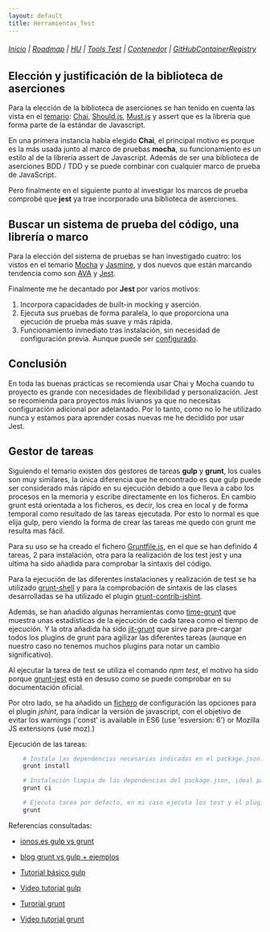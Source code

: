 ```yaml
---
layout: default
title: Herramientas_Test
---
```


###### [Inicio](./) | [Roadmap](./Roadmap.html) | [HU](./hu.html) | [Tools Test](./aserciones_sis_pruebas.html) | [Contenedor](./contenedor.html) | [GitHubContainerRegistry](./githubcontainerregistry.html)

<a name="item1"></a>

## Elección y justificación de la biblioteca de aserciones

Para la elección de la biblioteca de aserciones se han tenido en cuenta las vista en el [temario](http://jj.github.io/CC/documentos/temas/Desarrollo_basado_en_pruebas): [Chai](https://www.chaijs.com/), [Should.js](https://github.com/tj/should.js), [Must.js](https://github.com/moll/js-must) y assert que es la librería que forma parte de la estándar de Javascript.

En una primera instancia había elegido **Chai**, el principal motivo es porque es la más usada junto al marco de pruebas **mocha**, su funcionamiento es un estilo al de la librería assert de Javascript. Además de ser una biblioteca de aserciones BDD / TDD y se puede combinar con cualquier marco de prueba de JavaScript. 

Pero finalmente en el siguiente punto al investigar los marcos de prueba comprobé que **jest** ya trae incorporado una biblioteca de aserciones.

<a name="item2"></a>

## Buscar un sistema de prueba del código, una librería o marco

Para la elección del sistema de pruebas se han investigado cuatro: los vistos en el temario [Mocha](https://mochajs.org/) y [Jasmine](https://jasmine.github.io/), y dos nuevos que están marcando tendencia como son [AVA](https://github.com/avajs/ava) y [Jest](https://jestjs.io/).

Finalmente me he decantado por **Jest** por varios motivos:
1. Incorpora capacidades de built-in mocking y aserción.
2. Ejecuta sus pruebas de forma paralela, lo que proporciona una ejecución de prueba más suave y más rápida.
3. Funcionamiento inmediato tras instalación, sin necesidad de configuración previa. Aunque puede ser [configurado](https://jestjs.io/docs/en/configuration).

## Conclusión

En toda las buenas prácticas se recomienda usar Chai y Mocha cuando tu proyecto es grande con necesidades de flexibilidad y personalización. Jest se recomienda para proyectos más livianos ya que no necesitas configuración adicional por adelantado. 
Por lo tanto, como no lo he utilizado nunca y estamos para aprender cosas nuevas me he decidido por usar Jest.

<a name="item3"></a>


## Gestor de tareas

Siguiendo el temario existen dos gestores de tareas **gulp** y **grunt**, los cuales son muy similares, la única diferencia que he encontrado es que gulp puede ser considerado más rápido en su ejecución debido a que lleva a cabo los procesos en la memoria y escribe directamente en los ficheros. En cambio grunt está orientada a los ficheros, es decir, los crea en local y de forma temporal como resultado de las tareas ejecutada. 
Por esto lo normal es que elija gulp, pero viendo la forma de crear las tareas me quedo con grunt me resulta mas fácil.

Para su uso se ha creado el fichero [Gruntfile.js](https://github.com/cr13/RecetaCoctel/blob/main/Gruntfile.js), en el que se han definido 4 tareas, 2 para instalación, otra para la realización de los test jest y una ultima ha sido añadida para comprobar la sintaxis del código.

Para la ejecución de las diferentes instalaciones y realización de test se ha utilizado [grunt-shell](https://www.npmjs.com/package/grunt-shell) y para la comprobación de sintaxis de las clases desarrolladas se ha utilizado el plugin [grunt-contrib-jshint](https://www.npmjs.com/package/grunt-contrib-jshint).

Además, se han añadido algunas herramientas como [time-grunt](https://www.npmjs.com/package/time-grunt) que muestra unas estadísticas de la ejecución de cada tarea como el tiempo de ejecución. Y la otra añadida ha sido [jit-grunt](https://www.npmjs.com/package/jit-grunt) que sirve para pre-cargar todos los plugins de grunt para agilizar las diferentes tareas (aunque en nuestro caso no tenemos muchos plugins para notar un cambio significativo).

Al ejecutar la tarea de test se utiliza el comando *npm test*, el motivo ha sido porque [grunt-jest](https://www.npmjs.com/package/grunt-jest) está en desuso como se puede comprobar en su documentación oficial.

Por otro lado, se ha añadido un [fichero](https://github.com/cr13/RecetaCoctel/blob/main/.jshintrc) de configuración las opciones para el plugin *jshint*, para indicar la versión de javascript, con el objetivo de evitar los warnings ('const' is available in ES6 (use 'esversion: 6') or Mozilla JS extensions (use moz).)

Ejecución de las tareas:

```bash
    # Instala las dependencias necesarias indicadas en el package.json.
    grunt install   

    # Instalación limpia de las dependencias del package.json, ideal para integración continua.
    grunt ci        

    # Ejecuta tarea por defecto, en mi caso ejecuta los test y el plugin para comprobar sintaxis.
    grunt     
```


Referencias consultadas:
- [ionos.es gulp vs grunt](https://www.ionos.es/digitalguide/paginas-web/desarrollo-web/gulp-vs-grunt-que-diferencia-a-estos-task-runners/)

- [blog grunt vs gulp + ejemplos](https://blog.koalite.com/2015/06/grunt-o-gulp-que-uso/)

- [Tutorial básico gulp](https://frontendlabs.io/1669--gulp-js-en-espanol-tutorial-basico-primeros-pasos-y-ejemplos)

- [Video tutorial gulp](https://es.coursera.org/lecture/disenando-paginas-bootstrap4/automatizadores-de-tareas-gulp-yg01h)

- [Turorial grunt](https://gruntjs.com/getting-started)

- [Video tutorial grunt](https://es.coursera.org/lecture/disenando-paginas-bootstrap4/automatizadores-de-tareas-grunt-IPaB7)